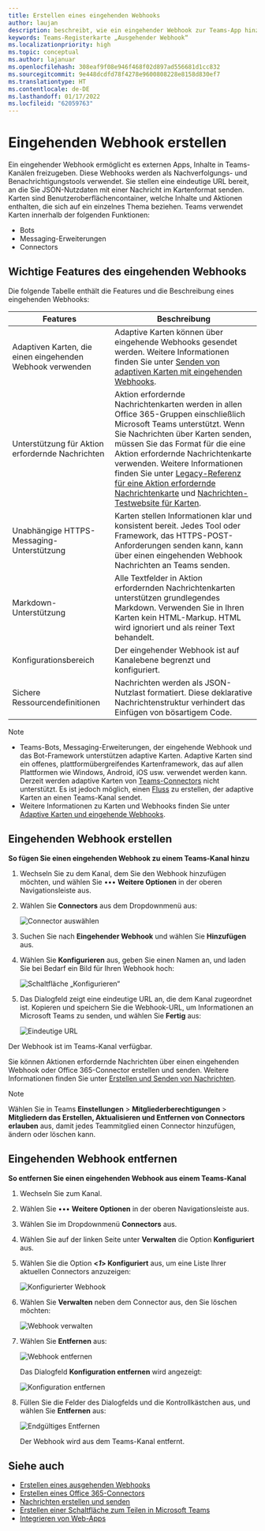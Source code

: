 ```yaml
---
title: Erstellen eines eingehenden Webhooks
author: laujan
description: beschreibt, wie ein eingehender Webhook zur Teams-App hinzugefügt und externe Anforderungen mit eingehenden Webhooks zu Teams gepostet werden.
keywords: Teams-Registerkarte „Ausgehender Webhook“
ms.localizationpriority: high
ms.topic: conceptual
ms.author: lajanuar
ms.openlocfilehash: 308eaf9f08e946f468f02d897ad556681d1cc832
ms.sourcegitcommit: 9e448dcdfd78f4278e9600808228e8158d830ef7
ms.translationtype: HT
ms.contentlocale: de-DE
ms.lasthandoff: 01/17/2022
ms.locfileid: "62059763"
---
```

# <a name="create-incoming-webhook"></a>Eingehenden Webhook erstellen

Ein eingehender Webhook ermöglicht es externen Apps, Inhalte in Teams-Kanälen freizugeben. Diese Webhooks werden als Nachverfolgungs- und Benachrichtigungstools verwendet. Sie stellen eine eindeutige URL bereit, an die Sie JSON-Nutzdaten mit einer Nachricht im Kartenformat senden. Karten sind Benutzeroberflächencontainer, welche Inhalte und Aktionen enthalten, die sich auf ein einzelnes Thema beziehen. Teams verwendet Karten innerhalb der folgenden Funktionen:

* Bots
* Messaging-Erweiterungen
* Connectors

## <a name="key-features-of-incoming-webhook"></a>Wichtige Features des eingehenden Webhooks

Die folgende Tabelle enthält die Features und die Beschreibung eines eingehenden Webhooks:

| Features | Beschreibung |
| ------- | ----------- |
|Adaptiven Karten, die einen eingehenden Webhook verwenden|Adaptive Karten können über eingehende Webhooks gesendet werden. Weitere Informationen finden Sie unter [Senden von adaptiven Karten mit eingehenden Webhooks](../../webhooks-and-connectors/how-to/connectors-using.md#send-adaptive-cards-using-an-incoming-webhook).|
|Unterstützung für Aktion erfordernde Nachrichten|Aktion erfordernde Nachrichtenkarten werden in allen Office 365-Gruppen einschließlich Microsoft Teams unterstützt. Wenn Sie Nachrichten über Karten senden, müssen Sie das Format für die eine Aktion erfordernde Nachrichtenkarte verwenden. Weitere Informationen finden Sie unter [Legacy-Referenz für eine Aktion erfordernde Nachrichtenkarte](/outlook/actionable-messages/message-card-reference) und [Nachrichten-Testwebsite für Karten](https://messagecardplayground.azurewebsites.net).|
|Unabhängige HTTPS-Messaging-Unterstützung|Karten stellen Informationen klar und konsistent bereit. Jedes Tool oder Framework, das HTTPS-POST-Anforderungen senden kann, kann über einen eingehenden Webhook Nachrichten an Teams senden.|
|Markdown-Unterstützung|Alle Textfelder in Aktion erfordernden Nachrichtenkarten unterstützen grundlegendes Markdown. Verwenden Sie in Ihren Karten kein HTML-Markup. HTML wird ignoriert und als reiner Text behandelt.|
|Konfigurationsbereich|Der eingehender Webhook ist auf Kanalebene begrenzt und konfiguriert.|
|Sichere Ressourcendefinitionen|Nachrichten werden als JSON-Nutzlast formatiert. Diese deklarative Nachrichtenstruktur verhindert das Einfügen von bösartigem Code.|

> [!NOTE]
> * Teams-Bots, Messaging-Erweiterungen, der eingehende Webhook und das Bot-Framework unterstützen adaptive Karten. Adaptive Karten sind ein offenes, plattformübergreifendes Kartenframework, das auf allen Plattformen wie Windows, Android, iOS usw. verwendet werden kann. Derzeit werden adaptive Karten von [Teams-Connectors](../../webhooks-and-connectors/how-to/connectors-creating.md) nicht unterstützt. Es ist jedoch möglich, einen [Fluss](https://flow.microsoft.com/blog/microsoft-flow-in-microsoft-teams/) zu erstellen, der adaptive Karten an einen Teams-Kanal sendet.
> * Weitere Informationen zu Karten und Webhooks finden Sie unter [Adaptive Karten und eingehende Webhooks](~/task-modules-and-cards/what-are-cards.md#adaptive-cards-and-incoming-webhooks).

## <a name="create-incoming-webhook"></a>Eingehenden Webhook erstellen

**So fügen Sie einen eingehenden Webhook zu einem Teams-Kanal hinzu**

1. Wechseln Sie zu dem Kanal, dem Sie den Webhook hinzufügen möchten, und wählen Sie &#8226;&#8226;&#8226; **Weitere Optionen** in der oberen Navigationsleiste aus.
1. Wählen Sie **Connectors** aus dem Dropdownmenü aus:

    ![Connector auswählen](~/assets/images/connectors.png)

1. Suchen Sie nach **Eingehender Webhook** und wählen Sie **Hinzufügen** aus.
1. Wählen Sie **Konfigurieren** aus, geben Sie einen Namen an, und laden Sie bei Bedarf ein Bild für Ihren Webhook hoch:

    ![Schaltfläche „Konfigurieren“](~/assets/images/configure.png)

1. Das Dialogfeld zeigt eine eindeutige URL an, die dem Kanal zugeordnet ist. Kopieren und speichern Sie die Webhook-URL, um Informationen an Microsoft Teams zu senden, und wählen Sie **Fertig** aus:

    ![Eindeutige URL](~/assets/images/url.png)

Der Webhook ist im Teams-Kanal verfügbar.

Sie können Aktionen erfordernde Nachrichten über einen eingehenden Webhook oder Office 365-Connector erstellen und senden. Weitere Informationen finden Sie unter [Erstellen und Senden von Nachrichten](~/webhooks-and-connectors/how-to/connectors-using.md).

> [!NOTE]
> Wählen Sie in Teams **Einstellungen** > **Mitgliederberechtigungen** > **Mitgliedern das Erstellen, Aktualisieren und Entfernen von Connectors erlauben** aus, damit jedes Teammitglied einen Connector hinzufügen, ändern oder löschen kann.

## <a name="remove-incoming-webhook"></a>Eingehenden Webhook entfernen

**So entfernen Sie einen eingehenden Webhook aus einem Teams-Kanal**

1. Wechseln Sie zum Kanal.
1. Wählen Sie &#8226;&#8226;&#8226; **Weitere Optionen** in der oberen Navigationsleiste aus.
1. Wählen Sie im Dropdownmenü **Connectors** aus.
1. Wählen Sie auf der linken Seite unter **Verwalten** die Option **Konfiguriert** aus.
1. Wählen Sie die Option **<*1*> Konfiguriert** aus, um eine Liste Ihrer aktuellen Connectors anzuzeigen:

    ![Konfigurierter Webhook](~/assets/images/configured.png)

1. Wählen Sie **Verwalten** neben dem Connector aus, den Sie löschen möchten:

    ![Webhook verwalten](~/assets/images/manage.png)

1. Wählen Sie **Entfernen** aus:

    ![Webhook entfernen](~/assets/images/remove.png)

    Das Dialogfeld **Konfiguration entfernen** wird angezeigt:

    ![Konfiguration entfernen](~/assets/images/removeconfiguration.png)

1. Füllen Sie die Felder des Dialogfelds und die Kontrollkästchen aus, und wählen Sie **Entfernen** aus:

    ![Endgültiges Entfernen](~/assets/images/finalremove.png)

    Der Webhook wird aus dem Teams-Kanal entfernt.

## <a name="see-also"></a>Siehe auch

* [Erstellen eines ausgehenden Webhooks](~/webhooks-and-connectors/how-to/add-outgoing-webhook.md)
* [Erstellen eines Office 365-Connectors](~/webhooks-and-connectors/how-to/connectors-creating.md)
* [Nachrichten erstellen und senden](~/webhooks-and-connectors/how-to/connectors-using.md)
* [Erstellen einer Schaltfläche zum Teilen in Microsoft Teams](../../concepts/build-and-test/share-to-teams.md#create-share-to-teams-button)
* [Integrieren von Web-Apps](~/samples/integrate-web-apps-overview.md)
